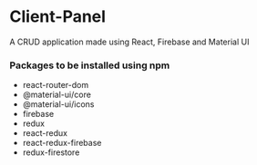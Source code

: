 # Client-Panel
A CRUD application made using React, Firebase and Material UI
 ### Packages to be installed using npm
* react-router-dom
* @material-ui/core
* @material-ui/icons
* firebase
* redux
* react-redux
* react-redux-firebase
* redux-firestore

